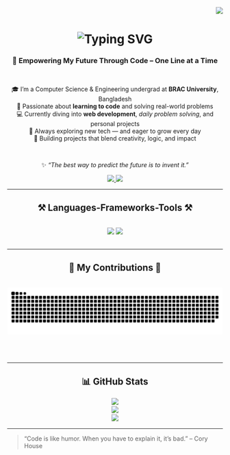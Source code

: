 <!--
**Saadat-Khan/Saadat-Khan** is a ✨ _special_ ✨ repository because its `README.md` (this file) appears on your GitHub profile.

Here are some ideas to get you started:

- 🔭 I’m currently working on ...
- 🌱 I’m currently learning ...
- 👯 I’m looking to collaborate on ...
- 🤔 I’m looking for help with ...
- 💬 Ask me about ...
- 📫 How to reach me: ...
- 😄 Pronouns: ...
- ⚡ Fun fact: ...
-->
<div align="right">
  <img src="https://visitor-badge.laobi.icu/badge?page_id=saadat-khan.saadat-khan&"  />
</div>

<h1 align="center">
  <img 
    src="https://readme-typing-svg.herokuapp.com?font=Fira+Code&weight=500&size=28&duration=4000&pause=800&color=FEE75C&center=true&vCenter=true&width=700&height=60&lines=Hi+there!+👋;I'm+Saadat+Khan+👨‍💻;" 
    alt="Typing SVG"
  />
</h1>

<h3 align="center">🚀 Empowering My Future Through Code – One Line at a Time</h3>

<br/>

<div align="center">

🎓 I’m a Computer Science & Engineering undergrad at <strong>BRAC University</strong>, Bangladesh  
🧠 Passionate about <strong>learning to code</strong> and solving real-world problems  
💻 Currently diving into <strong>web development</strong>, <em>daily problem solving</em>, and personal projects  
🌱 Always exploring new tech — and eager to grow every day  
📌 Building projects that blend creativity, logic, and impact  
  
<br/>

✨ <em>“The best way to predict the future is to invent it.”</em>

</div>

<div align="center"> 
  <a href="mailto:titanl740@gmail.com">
    <img src="https://img.shields.io/badge/Gmail-333333?style=for-the-badge&logo=gmail&logoColor=red" />
  </a>
  <a href="https://www.linkedin.com/in/saadat-khan-461117347/" target="_blank">
    <img src="https://img.shields.io/badge/LinkedIn-0077B5?style=for-the-badge&logo=linkedin&logoColor=white" target="_blank" />
  </a>
  <!--
  <a href="https://salesp07.github.io" target="_blank">
     <img src="https://img.shields.io/badge/Portfolio-FF5722?style=for-the-badge&logo=todoist&logoColor=white" target="_blank" /> <!-- sqlite, safari, google-chrome are other good icon options
  </a>
  -->
</div>

---

<h2 align="center">⚒️ Languages-Frameworks-Tools ⚒️</h2>
<br/>
<div align="center">
    <img src="https://skillicons.dev/icons?i=html,vscode,github,git" />
    <img src="https://skillicons.dev/icons?i=python,javascript,java" /><br>
</div>

<br/>

<!--
### 📌 GitHub Extra Pins
<div align="center">
  <img src="https://github-readme-stats.vercel.app/api/pin/?username=Saadat-Khan&repo=your-best-repo-1&theme=radical&hide_border=false" height="150" alt="Repo 1" />
  <img src="https://github-readme-stats.vercel.app/api/pin/?username=Saadat-Khan&repo=your-best-repo-2&theme=radical&hide_border=false" height="150" alt="Repo 2" />
</div>

---

### ✨ GitHub Gist Pins
<div align="center">
  <img src="https://github-readme-stats.vercel.app/api/gist?id=your-gist-id-1&theme=radical&hide_border=false" height="150" alt="Gist 1" />
  <img src="https://github-readme-stats.vercel.app/api/gist?id=your-gist-id-2&theme=radical&hide_border=false" height="150" alt="Gist 2" />
</div>

---

### 🚀 Projects I'm Proud Of

- 🔭 [**Personal Portfolio Website**](#) – A responsive portfolio built with React and TailwindCSS.
- 🧠 [**AI Chatbot**](#) – Built using Python and OpenAI APIs.
- 📱 [**Mobile Task Tracker**](#) – Flutter-based productivity app.
-->
<hr/>

<div align="center">
  <h2>🐍 My Contributions 🐍</h2>
  <br>
  <img alt="snake eating my contributions" src="https://raw.githubusercontent.com/salesp07/salesp07/output/github-contribution-grid-snake.svg" />
  
  <br/><br/>
</div>

<hr/>

<h2 align="center">📊 GitHub Stats</h2>
<div align="center">
<a href="https://github-readme-stats.vercel.app/api?username=saadat-khan&theme=radical&hide_border=false&include_all_commits=false&count_private=false">
  <img src="https://github-readme-stats.vercel.app/api?username=saadat-khan&theme=radical&hide_border=false&include_all_commits=false&count_private=false" />
</a>
<br/>
<a href="https://nirzak-streak-stats.vercel.app/?user=saadat-khan&theme=radical&hide_border=false">
  <img src="https://nirzak-streak-stats.vercel.app/?user=saadat-khan&theme=radical&hide_border=false" />
</a>
<br/>
<a href="https://github-readme-stats.vercel.app/api/top-langs/?username=saadat-khan&theme=radical&hide_border=false&include_all_commits=false&count_private=false&layout=compact">
  <img src="https://github-readme-stats.vercel.app/api/top-langs/?username=saadat-khan&theme=radical&hide_border=false&include_all_commits=false&count_private=false&layout=compact" />
</a>
</div>

---

> “Code is like humor. When you have to explain it, it’s bad.” – Cory House





